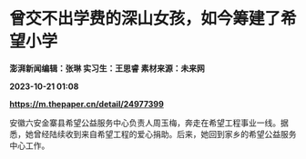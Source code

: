 # 曾交不出学费的深山女孩，如今筹建了希望小学
**澎湃新闻编辑：张琳 实习生：王思睿 素材来源：未来网**

**2023-10-21 01:08**

**https://m.thepaper.cn/detail/24977399**

安徽六安金寨县希望公益服务中心负责人周玉梅，奔走在希望工程事业一线。据悉，她曾经陆续收到来自希望工程的爱心捐助。后来，她回到家乡的希望公益服务中心工作。